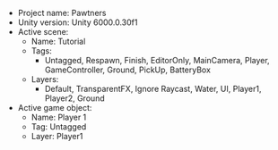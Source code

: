 <!-- UNITY CODE ASSIST INSTRUCTIONS START -->
- Project name: Pawtners
- Unity version: Unity 6000.0.30f1
- Active scene:
  - Name: Tutorial
  - Tags:
    - Untagged, Respawn, Finish, EditorOnly, MainCamera, Player, GameController, Ground, PickUp, BatteryBox
  - Layers:
    - Default, TransparentFX, Ignore Raycast, Water, UI, Player1, Player2, Ground
- Active game object:
  - Name: Player 1
  - Tag: Untagged
  - Layer: Player1
<!-- UNITY CODE ASSIST INSTRUCTIONS END -->